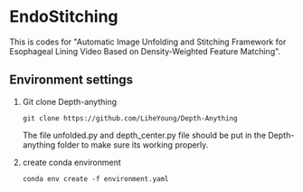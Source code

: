 # EndoStitching
This is codes for "Automatic Image Unfolding and Stitching Framework for Esophageal Lining Video Based on Density-Weighted Feature Matching".

## Environment settings
1. Git clone Depth-anything
   ```
   git clone https://github.com/LiheYoung/Depth-Anything
   ```
   The file unfolded.py and depth_center.py file should be put in the Depth-anything folder to make sure its working properly.

2. create conda environment
   ```
   conda env create -f environment.yaml
   ```

## 

